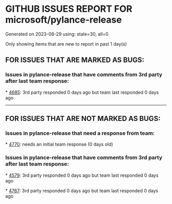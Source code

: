 
# GITHUB ISSUES REPORT FOR microsoft/pylance-release


Generated on 2023-08-29 using: stale=30, all=0


Only showing items that are new to report in past 1 day(s)


## FOR ISSUES THAT ARE MARKED AS BUGS:


### Issues in pylance-release that have comments from 3rd party after last team response:


\* [4685](https://github.com/microsoft/pylance-release/issues/4685 "Pylance crashing on Jupyter Notebook Cell Deletion"): 3rd party responded 0 days ago but team last responded 0 days ago

---

## FOR ISSUES THAT ARE NOT MARKED AS BUGS:


### Issues in pylance-release that need a response from team:


\* [4770](https://github.com/microsoft/pylance-release/issues/4770 "Type Inference Issue in Pylance: Data Descriptor Type Overridden by Object Variable"): needs an initial team response (0 days old)

### Issues in pylance-release that have comments from 3rd party after last team response:


\* [4579](https://github.com/microsoft/pylance-release/issues/4579 "How do we change the locale in Pylance's error message?"): 3rd party responded 0 days ago but team last responded 0 days ago

\* [4767](https://github.com/microsoft/pylance-release/issues/4767 "Auto complete does not work after using notebook for some time"): 3rd party responded 0 days ago but team last responded 0 days ago
